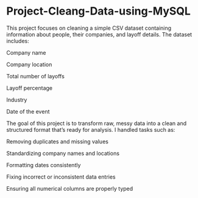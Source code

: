 # Project-Cleang-Data-using-MySQL

This project focuses on cleaning a simple CSV dataset containing information about people, their companies, and layoff details. The dataset includes:

Company name

Company location

Total number of layoffs

Layoff percentage

Industry

Date of the event

The goal of this project is to transform raw, messy data into a clean and structured format that’s ready for analysis. I handled tasks such as:

Removing duplicates and missing values

Standardizing company names and locations

Formatting dates consistently

Fixing incorrect or inconsistent data entries

Ensuring all numerical columns are properly typed
